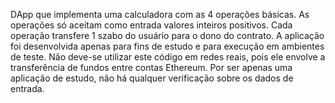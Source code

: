 DApp que implementa uma calculadora com as 4 operações básicas. As operações só aceitam como entrada valores inteiros positivos. Cada operação transfere 1 szabo do usuário para o dono do contrato. A aplicação foi desenvolvida apenas para fins de estudo e para execução em ambientes de teste. Não deve-se utilizar este código em redes reais, pois ele envolve a transferência de fundos entre contas Ethereum. Por ser apenas uma aplicação de estudo, não há qualquer verificação sobre os dados de entrada. 
